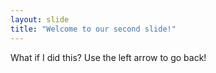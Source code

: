 ```yaml
---
layout: slide
title: "Welcome to our second slide!"
---
```

What if I did this?
Use the left arrow to go back!
